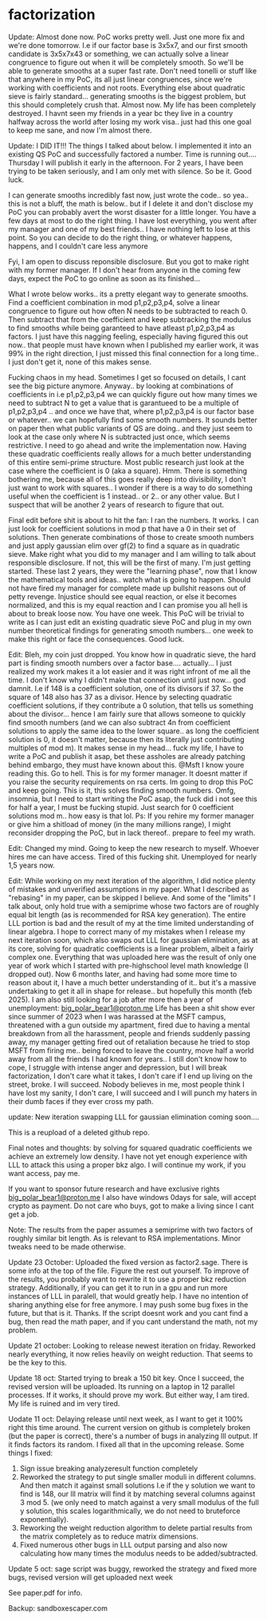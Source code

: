 # factorization

Update: Almost done now. PoC works pretty well. Just one more fix and we're done tomorrow. I.e if our factor base is 3x5x7, and our first smooth candidate is 3x5x7x43 or something, we can actually solve a linear congruence to figure out when it will be completely smooth. So we'll be able to generate smooths at a super fast rate. Don't need tonelli or stuff like that anywhere in my PoC, its all just linear congruences, since we're working with coefficients and not roots. Everything else about quadratic sieve is fairly standard... generating smooths is the biggest problem, but this should completely crush that. Almost now. My life has been completely destroyed. I havnt seen my friends in a year bc they live in a country halfway across the world after losing my work visa.. just had this one goal to keep me sane, and now I'm almost there. 

Update: I DID IT!!! The things I talked about below. I implemented it into an existing QS PoC and successfully factored a number. Time is running out.... Thursday I will publish it early in the afternoon. For 2 years, I have been trying to be taken seriously, and I am only met with silence. So be it. Good luck.

I can generate smooths incredibly fast now, just wrote the code.. so yea.. this is not a bluff, the math is below.. but if I delete it and don't disclose my PoC you can probably avert the worst disaster for a little longer. You have a few days at most to do the right thing. I have lost everything, you went after my manager and one of my best friends.. I have nothing left to lose at this point. So you can decide to do the right thing, or whatever happens, happens, and I couldn't care less anymore

Fyi, I am open to discuss reponsible disclosure. But you got to make right with my former manager. If I don't hear from anyone in the coming few days, expect the PoC to go online as soon as its finished...

What I wrote below works.. its a pretty elegant way to generate smooths. Find a coefficient combination in mod p1,p2,p3,p4, solve a linear congruence to figure out how often N needs to be subtracted to reach 0. Then subtract that from the coefficient and keep subtracking the modulus to find smooths while being garanteed to have atleast p1,p2,p3,p4 as factors. I just have this nagging feeling, especially having figured this out now.. that people must have known when I published my earlier work, it was 99% in the right direction, I just missed this final connection for a long time.. I just don't get it, none of this makes sense. 

Fucking chaos in my head. Sometimes I get so focused on details, I cant see the big picture anymore. Anyway.. by looking at combinations of coefficients in i.e p1,p2,p3,p4 we can quickly figure out how many times we need to subtract N to get a value that is garantueed to be a multiple of p1,p2,p3,p4 .. and once we have that, where p1,p2,p3,p4 is our factor base or whatever.. we can hopefully find some smooth numbers. It sounds better on paper then what public variants of QS are doing.. and they just seem to look at the case only where N is subtracted just once, which seems restrictive. I need to go ahead and write the implementation now. Having these quadratic coefficients really allows for a much better understanding of this entire semi-prime structure. Most public research just look at the case where the coefficient is 0 (aka a square). Hmm. There is something bothering me, because all of this goes really deep into divisibility, I don't just want to work with squares.. I wonder if there is a way to do something useful when the coefficient is 1 instead.. or 2.. or any other value. But I suspect that will be another 2 years of research to figure that out.


Final edit before shit is about to hit the fan: I ran the numbers. It works. I can just look for coefficient solutions in mod p that have a 0 in their set of solutions. Then generate combinations of those to create smooth numbers and just apply gaussian elim over gf(2) to find a square as in quadratic sieve. Make right what you did to my manager and I am willing to talk about responsible disclosure. If not, this will be the first of many. I'm just getting started. These last 2 years, they were the "learning phase", now that I know the mathematical tools and ideas.. watch what is going to happen. Should not have fired my manager for complete made up bullshit reasons out of petty revenge. Injustice should see equal reaction, or else it becomes normalized, and this is my equal reaction and I can promise you all hell is about to break loose now. You have one week. This PoC will be trivial to write as I can just edit an existing quadratic sieve PoC and plug in my own number theoretical findings for generating smooth numbers...  one week to make this right or face the consequences. Good luck.

Edit: Bleh, my coin just dropped. You know how in quadratic sieve, the hard part is finding smooth numbers over a factor base.... actually... I just realized my work makes it a lot easier and it was right infront of me all the time. I don't know why I didn't make that connection until just now... god damnit. I.e if 148 is a coefficient solution, one of its divisors if 37. So the square of 148 also has 37 as a divisor. Hence by selecting quadratic coefficient solutions, if they contribute a 0 solution, that tells us something about the divisor... hence I am fairly sure that allows someone to quickly find smooth numbers (and we can also subtract 4n from coefficient solutions to apply the same idea to the lower square.. as long the coefficient solution is 0, it doesn't matter, because then its literally just contributing multiples of mod m). It makes sense in my head... fuck my life, I have to write a PoC and publish it asap, bet these assholes are already patching behind embargo, they must have known about this.
@Msft I know youre reading this. Go to hell. This is for my former manager. It doesnt matter if you raise the security requirements on rsa certs. Im going to drop this PoC and keep going. This is it, this solves finding smooth numbers. Omfg, insomnia, but I need to start writing the PoC asap, the fuck did i not see this for half a year, I must be fucking stupid. Just search for 0 coefficient solutions mod m.. how easy is that lol. Ps: If you rehire my former manager or give him a shitload of money (in the many millions range), I might reconsider dropping the PoC, but in lack thereof.. prepare to feel my wrath.

Edit: Changed my mind. Going to keep the new research to myself. Whoever hires me can have access. Tired of this fucking shit. Unemployed for nearly 1,5 years now.

Edit: While working on my next iteration of the algorithm, I did notice plenty of mistakes and unverified assumptions in my paper. What I described as "rebasing" in my paper, can be skipped I believe. And some of the "limits" I talk about, only hold true with a semiprime whose two factors are of roughly equal bit length (as is recommended for RSA key generation). The entire LLL portion is bad and the result of my at the time limited understanding of linear algebra. I hope to correct many of my  mistakes when I release my next iteration soon, which also swaps out LLL for gaussian elimination, as at its core, solving for quadratic coefficients is a linear problem, albeit a fairly complex one. Everything that was uploaded here was the result of only one year of work which I started with pre-highschool level math knowledge (I dropped out). Now 6 months later, and having had some more time to reason about it, I have a much better understanding of it.. but it's a massive undertaking to get it all in shape for release.. but hopefully this month (feb 2025). I am also still looking for a job after more then a year of unemployment: big_polar_bear1@proton.me
Life has been a shit show ever since summer of 2023 when I was harassed at the MSFT campus, threatened with a gun outside my apartment, fired due to having a mental breakdown from all the harassment, people and friends suddenly passing away,  my manager getting fired out of retaliation because he tried to stop MSFT from firing me.. being forced to leave the country, move half a world away from all the friends I had known for years.. I still don't know how to cope, I struggle with intense anger and depression, but I will break factorization, I don't care what it takes, I don't care if I end up living on the street, broke. I will succeed. Nobody believes in me, most people think I have lost my sanity, I don't care, I will succeed and I will punch my haters in their dumb faces if they ever cross my path.

update: New iteration swapping LLL for gaussian elimination coming soon....

This is a reupload of a deleted github repo.

Final notes and thoughts: by solving for squared quadratic coefficients we achieve an extremely low density. I have not yet enough experience with LLL to attack this using a proper bkz algo. I will continue my work, if you want access, pay me.

If you want to sponsor future research and have exclusive rights big_polar_bear1@proton.me
I also have windows 0days for sale, will accept crypto as payment. Do not care who buys, got to make a living since I cant get a job.

Note: The results from the paper assumes a semiprime with two factors of roughly similar bit length. As is relevant to RSA implementations. Minor tweaks need to be made otherwise.

Update 23 October: Uploaded the fixed version as factor2.sage. There is some info at the top of the file. Figure the rest out yourself. To improve of the results, you probably want to rewrite it to use a proper bkz reduction strategy. Additionally, if you can get it to run in a gpu and run more instances of LLL in paralell, that would greatly help. 
I have no intention of sharing anything else for free anymore. I may push some bug fixes in the future, but that is it. Thanks. If the script doesnt work and you cant find a bug, then read the math paper, and if you cant understand the math, not my problem.

Update 21 october: Looking to release newest iteration on friday. Reworked nearly everything, it now relies heavily on weight reduction. That seems to be the key to this.

Update 18 oct: Started trying to break a 150 bit key. Once I succeed, the revised version will be uploaded. Its running on a laptop in 12 parallel processes. If it works, it should prove my work. But either way, I am tired. My life is ruined and im very tired. 


Uodate 11 oct: Delaying release until next week, as I want to get it 100% right this time around. The current version on github is completely broken (but the paper is correct), there's a number of bugs in analyzing lll output. If it finds factors its random. I fixed all that in the upcoming release. Some things I fixed:

1. Sign issue breaking analyzeresult function completely
2. Reworked the strategy to put single smaller moduli in different columns. And then match it against small solutions
I.e if the y solution we want to find is 148, our lll matrix will find it by matching several columns against 3 mod 5.
(we only need to match against a very small modulus of the full y solution, this scales logarithmically, we do not need to bruteforce exponentially).
3. Reworking the weight reduction algorithm to delete partial results from the matrix completely as to reduce matrix dimensions.
4. Fixed numerous other bugs in LLL output parsing and also now calculating how many times the modulus needs to be added/subtracted.

Update 5 oct: sage script was buggy, reworked the strategy and fixed more bugs, revised version will get uploaded next week

See paper.pdf for info.

Backup: sandboxescaper.com
